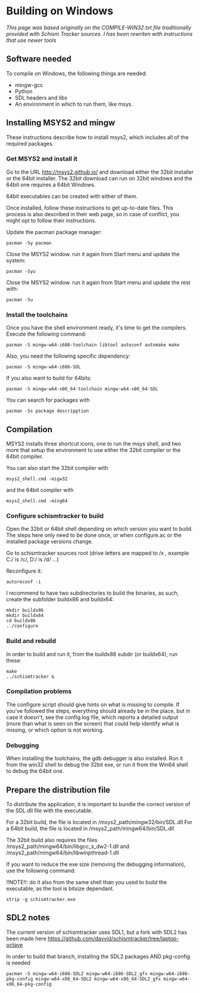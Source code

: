 # Building on Windows

_This page was based originally on the COMPILE-WIN32.txt file traditionally provided with
Schism Tracker sources. I has been rewriten with instructions that use newer tools_

## Software needed

To compile on Windows, the following things are needed:

* mingw-gcc
* Python
* SDL headers and libs
* An environment in which to run them, like msys.

## Installing MSYS2 and mingw
These instructions describe how to install msys2, which includes all of the required packages.

### Get MSYS2 and install it
Go to the URL http://msys2.github.io/ and download either the 32bit installer or the 64bit installer.
The 32bit download can run on 32bit windows and the 64bit one requires a 64bit Windows.

64bit executables can be created with either of them.

Once installed, follow these instructions to get up-to-date files. This process is also described in their
web page, so in case of conflict, you might opt to follow their instructions.

Update the pacman package manager:

    pacman -Sy pacman
	
Close the MSYS2 window.
run it again from Start menu and update the system:

	pacman -Syu
	
Close the MSYS2 window.
run it again from Start menu and update the rest with:

	pacman -Su

### Install the toolchains

Once you have the shell environment ready, it's time to get the compilers. Execute the following command:

	pacman -S mingw-w64-i686-toolchain libtool autoconf automake make

Also, you need the following specific dependency:

	pacman -S mingw-w64-i686-SDL

If you also want to build for 64bits:

	pacman -S mingw-w64-x86_64-toolchain mingw-w64-x86_64-SDL
	
You can search for packages with

	pacman -Ss package descripption


## Compilation

MSYS2 installs three shortcut icons, one to run the msys shell, and two more that setup the
environment to use either the 32bit compiler or the 64bit compiler.

You can also start the 32bit compiler with 

	msys2_shell.cmd -migw32
	
and the 64bit compiler with

	msys2_shell.cmd -ming64

### Configure schismtracker to build

Open the 32bit or 64bit shell depending on which version you want to build.
The steps here only need to be done once, or when configure.ac or the installed package versions change.

Go to schismtracker sources root (drive letters are mapped to /x , example C:/ is /c/, D:/ is /d/ ...)

Reconfigure it:

	autoreconf -i

I recommend to have two subdirectories to build the binaries, as such, create the subfolder
buildx86 and buildx64:

	mkdir buildx86
	mkdir buildx64
	cd buildx86
	../configure

### Build and rebuild

In order to build and run it, from the buildx86 subdir (or buildx64), run these:

	make
	../schismtracker &

### Compilation problems

The configure script should give hints on what is missing to compile. If you've followed the steps, everything
should already be in the place, but in case it doesn't, see the config.log file, which reports a detailed
output (more than what is seen on the screen) that could help identify what is missing, or which option is not working.


### Debugging

When installing the toolchains, the gdb debugger is also installed. 
Run it from the win32 shell to debug the 32bit exe, or run it from the Win64 shell to debug the 64bit one.


## Prepare the distribution file

To distribute the application, it is important to bundle the correct version of the SDL.dll file with the executable.

For a 32bit build, the file is located in  /msys2_path/mingw32/bin/SDL.dll
For a 64bit build, the file is located in  /msys2_path/mingw64/bin/SDL.dll

The 32bit build also requires the files /msys2_path/mingw64/bin/libgcc_s_dw2-1.dll and /msys2_path/mingw64/bin/libwinpthread-1.dll

If you want to reduce the exe size (removing the debugging information), use the following command:

!!NOTE!!: do it also from the same shell than you used to build the executable, as the tool is bitsize dependant.

	strip -g schismtracker.exe


## SDL2 notes

The current version of schismtracker uses SDL1, but a fork with SDL2 has been made here https://github.com/davvid/schismtracker/tree/laptop-octave

In order to build that branch, installing the SDL2 packages AND pkg-config is needed

	pacman -S mingw-w64-i686-SDL2 mingw-w64-i686-SDL2_gfx mingw-w64-i686-pkg-config mingw-w64-x86_64-SDL2 mingw-w64-x86_64-SDL2_gfx mingw-w64-x86_64-pkg-config

